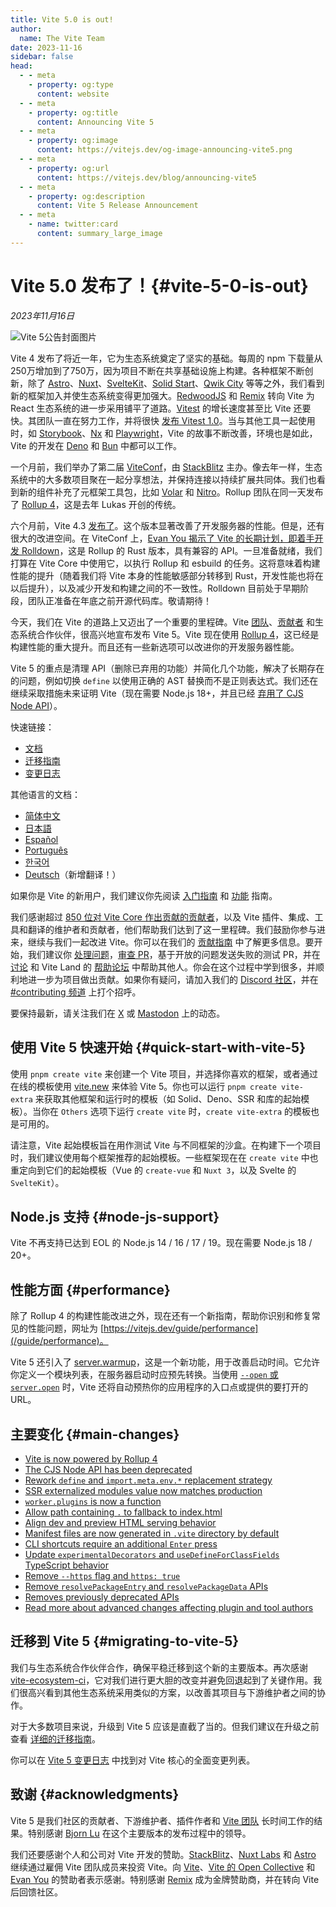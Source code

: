 ```yaml
---
title: Vite 5.0 is out!
author:
  name: The Vite Team
date: 2023-11-16
sidebar: false
head:
  - - meta
    - property: og:type
      content: website
  - - meta
    - property: og:title
      content: Announcing Vite 5
  - - meta
    - property: og:image
      content: https://vitejs.dev/og-image-announcing-vite5.png
  - - meta
    - property: og:url
      content: https://vitejs.dev/blog/announcing-vite5
  - - meta
    - property: og:description
      content: Vite 5 Release Announcement
  - - meta
    - name: twitter:card
      content: summary_large_image
---
```


# Vite 5.0 发布了！{#vite-5-0-is-out}

_2023年11月16日_

![Vite 5公告封面图片](/og-image-announcing-vite5.png)

Vite 4 发布了将近一年，它为生态系统奠定了坚实的基础。每周的 npm 下载量从250万增加到了750万，因为项目不断在共享基础设施上构建。各种框架不断创新，除了 [Astro](https://astro.build/)、[Nuxt](https://nuxt.com/)、[SvelteKit](https://kit.svelte.dev/)、[Solid Start](https://www.solidjs.com/blog/introducing-solidstart)、[Qwik City](https://qwik.builder.io/qwikcity/overview/) 等等之外，我们看到新的框架加入并使生态系统变得更加强大。[RedwoodJS](https://redwoodjs.com/) 和 [Remix](https://remix.run/) 转向 Vite 为 React 生态系统的进一步采用铺平了道路。[Vitest](https://vitest.dev) 的增长速度甚至比 Vite 还要快。其团队一直在努力工作，并将很快 [发布 Vitest 1.0](https://github.com/vitest-dev/vitest/issues/3596)。当与其他工具一起使用时，如 [Storybook](https://storybook.js.org)、[Nx](https://nx.dev) 和 [Playwright](https://playwright.dev)，Vite 的故事不断改善，环境也是如此，Vite 的开发在 [Deno](https://deno.com) 和 [Bun](https://bun.sh) 中都可以工作。

一个月前，我们举办了第二届 [ViteConf](https://viteconf.org/23/replay)，由 [StackBlitz](https://stackblitz.com) 主办。像去年一样，生态系统中的大多数项目聚在一起分享想法，并保持连接以持续扩展共同体。我们也看到新的组件补充了元框架工具包，比如 [Volar](https://volarjs.dev/) 和 [Nitro](https://nitro.unjs.io/)。Rollup 团队在同一天发布了 [Rollup 4](https://rollupjs.org)，这是去年 Lukas 开创的传统。

六个月前，Vite 4.3 [发布了](./announcing-vite4.md)。这个版本显著改善了开发服务器的性能。但是，还有很大的改进空间。在 ViteConf 上，[Evan You 揭示了 Vite 的长期计划，即着手开发 Rolldown](https://www.youtube.com/watch?v=hrdwQHoAp0M)，这是 Rollup 的 Rust 版本，具有兼容的 API。一旦准备就绪，我们打算在 Vite Core 中使用它，以执行 Rollup 和 esbuild 的任务。这将意味着构建性能的提升（随着我们将 Vite 本身的性能敏感部分转移到 Rust，开发性能也将在以后提升），以及减少开发和构建之间的不一致性。Rolldown 目前处于早期阶段，团队正准备在年底之前开源代码库。敬请期待！

今天，我们在 Vite 的道路上又迈出了一个重要的里程碑。Vite [团队](/team)、[贡献者](https://github.com/vitejs/vite/graphs/contributors) 和生态系统合作伙伴，很高兴地宣布发布 Vite 5。Vite 现在使用 [Rollup 4](https://github.com/vitejs/vite/pull/14508)，这已经是构建性能的重大提升。而且还有一些新选项可以改进你的开发服务器性能。

Vite 5 的重点是清理 API（删除已弃用的功能）并简化几个功能，解决了长期存在的问题，例如切换 `define` 以使用正确的 AST 替换而不是正则表达式。我们还在继续采取措施未来证明 Vite（现在需要 Node.js 18+，并且已经 [弃用了 CJS Node API](/guide/migration#deprecate-cjs-node-api)）。

快速链接：

- [文档](/)
- [迁移指南](/guide/migration)
- [变更日志](https://github.com/vitejs/vite/blob/main/packages/vite/CHANGELOG.md#500-2023-11-16)

其他语言的文档：

- [简体中文](https://cn.vitejs.dev/)
- [日本語](https://ja.vitejs.dev/)
- [Español](https://es.vitejs.dev/)
- [Português](https://pt.vitejs.dev/)
- [한국어](https://ko.vitejs.dev/)
- [Deutsch](https://de.vitejs.dev/)（新增翻译！）

如果你是 Vite 的新用户，我们建议你先阅读 [入门指南](/guide/) 和 [功能](/guide/features) 指南。

我们感谢超过 [850 位对 Vite Core 作出贡献的贡献者](https://github.com/vitejs/vite/graphs/contributors)，以及 Vite 插件、集成、工具和翻译的维护者和贡献者，他们帮助我们达到了这一里程碑。我们鼓励你参与进来，继续与我们一起改进 Vite。你可以在我们的 [贡献指南](https://github.com/vitejs/vite/blob/main/CONTRIBUTING.md) 中了解更多信息。要开始，我们建议你 [处理问题](https://github.com/vitejs/vite/issues)，[审查 PR](https://github.com/vitejs/vite/pulls)，基于开放的问题发送失败的测试 PR，并在 [讨论](https://github.com/vitejs/vite/discussions) 和 Vite Land 的 [帮助论坛](https://discord.com/channels/804011606160703521/1019670660856942652) 中帮助其他人。你会在这个过程中学到很多，并顺利地进一步为项目做出贡献。如果你有疑问，请加入我们的 [Discord 社区](http://chat.vitejs.dev/)，并在 [#contributing 频道](https://discord.com/channels/804011606160703521/804439875226173480) 上打个招呼。

要保持最新，请关注我们在 [X](https://twitter.com/vite_js) 或 [Mastodon](https://webtoo.ls/@vite) 上的动态。

##  使用 Vite 5 快速开始 {#quick-start-with-vite-5}

使用 `pnpm create vite` 来创建一个 Vite 项目，并选择你喜欢的框架，或者通过在线的模板使用 [vite.new](https://vite.new/) 来体验 Vite 5。你也可以运行 `pnpm create vite-extra` 来获取其他框架和运行时的模板（如 Solid、Deno、SSR 和库的起始模板）。当你在 `Others` 选项下运行 `create vite` 时，`create vite-extra` 的模板也是可用的。

请注意，Vite 起始模板旨在用作测试 Vite 与不同框架的沙盒。在构建下一个项目时，我们建议使用每个框架推荐的起始模板。一些框架现在在 `create vite` 中也重定向到它们的起始模板（Vue 的 `create-vue` 和 `Nuxt 3`，以及 Svelte 的 `SvelteKit`）。

## Node.js 支持 {#node-js-support}

Vite 不再支持已达到 EOL 的 Node.js 14 / 16 / 17 / 19。现在需要 Node.js 18 / 20+。

## 性能方面 {#performance}

除了 Rollup 4 的构建性能改进之外，现在还有一个新指南，帮助你识别和修复常见的性能问题，网址为 [https://vitejs.dev/guide/performance](/guide/performance)。

Vite 5 还引入了 [server.warmup](/guide/performance.html#warm-up-frequently-used-files)，这是一个新功能，用于改善启动时间。它允许你定义一个模块列表，在服务器启动时应预先转换。当使用 [`--open` 或 `server.open`](/config/server-options.html#server-open) 时，Vite 还将自动预热你的应用程序的入口点或提供的要打开的 URL。

## 主要变化 {#main-changes}

- [Vite is now powered by Rollup 4](/guide/migration#rollup-4)
- [The CJS Node API has been deprecated](/guide/migration#deprecate-cjs-node-api)
- [Rework `define` and `import.meta.env.*` replacement strategy](/guide/migration#rework-define-and-import-meta-env-replacement-strategy)
- [SSR externalized modules value now matches production](/guide/migration#ssr-externalized-modules-value-now-matches-production)
- [`worker.plugins` is now a function](/guide/migration#worker-plugins-is-now-a-function)
- [Allow path containing `.` to fallback to index.html](/guide/migration#allow-path-containing-to-fallback-to-index-html)
- [Align dev and preview HTML serving behavior](/guide/migration#align-dev-and-preview-html-serving-behaviour)
- [Manifest files are now generated in `.vite` directory by default](/guide/migration#manifest-files-are-now-generated-in-vite-directory-by-default)
- [CLI shortcuts require an additional `Enter` press](/guide/migration#cli-shortcuts-require-an-additional-enter-press)
- [Update `experimentalDecorators` and `useDefineForClassFields` TypeScript behavior](/guide/migration#update-experimentaldecorators-and-usedefineforclassfields-typescript-behaviour)
- [Remove `--https` flag and `https: true`](/guide/migration#remove-https-flag-and-https-true)
- [Remove `resolvePackageEntry` and `resolvePackageData` APIs](/guide/migration#remove-resolvepackageentry-and-resolvepackagedata-apis)
- [Removes previously deprecated APIs](/guide/migration#removed-deprecated-apis)
- [Read more about advanced changes affecting plugin and tool authors](/guide/migration#advanced)

## 迁移到 Vite 5 {#migrating-to-vite-5}

我们与生态系统合作伙伴合作，确保平稳迁移到这个新的主要版本。再次感谢 [vite-ecosystem-ci](https://www.youtube.com/watch?v=7L4I4lDzO48)，它对我们进行更大胆的改变并避免回退起到了关键作用。我们很高兴看到其他生态系统采用类似的方案，以改善其项目与下游维护者之间的协作。

对于大多数项目来说，升级到 Vite 5 应该是直截了当的。但我们建议在升级之前查看 [详细的迁移指南](/guide/migration)。

你可以在 [Vite 5 变更日志](https://github.com/vitejs/vite/blob/main/packages/vite/CHANGELOG.md#500-2023-11-16) 中找到对 Vite 核心的全面变更列表。

## 致谢 {#acknowledgments}

Vite 5 是我们社区的贡献者、下游维护者、插件作者和 [Vite 团队](/team) 长时间工作的结果。特别感谢 [Bjorn Lu](https://twitter.com/bluwyoo) 在这个主要版本的发布过程中的领导。

我们还要感谢个人和公司对 Vite 开发的赞助。[StackBlitz](https://stackblitz.com/)、[Nuxt Labs](https://nuxtlabs.com/) 和 [Astro](https://astro.build/) 继续通过雇佣 Vite 团队成员来投资 Vite。向 [Vite](https://github.com/sponsors/vitejs)、[Vite 的 Open Collective](https://opencollective.com/vite) 和 [Evan You](https://github.com/sponsors/yyx990803) 的赞助者表示感谢。特别感谢 [Remix](https://remix.run/) 成为金牌赞助商，并在转向 Vite 后回馈社区。
